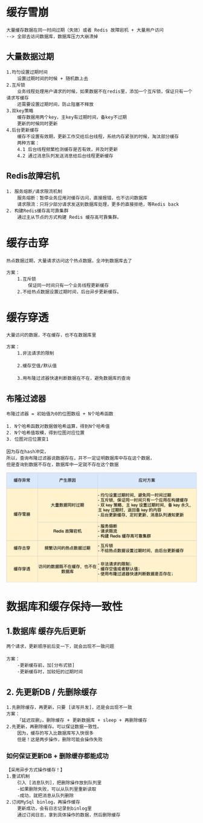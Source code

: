 # 缓存雪崩

```
大量缓存数据在同一时间过期（失效）或者 Redis 故障宕机 + 大量用户访问
--> 全部去访问数据库，数据库压力大崩溃掉 
```

## 大量数据过期

```
1.均匀设置过期时间
    设置过期时间的时候 + 随机数上去
2.互斥锁
    业务线程处理用户请求的时候，如果数据不在redis里，添加一个互斥锁，保证只有一个请求写缓存
    还需要设置过期时间，防止阻塞不释放
3.双key策略
    缓存数据用两个key，主key有过期时间，备key不过期
    更新的时候同时更新
4.后台更新缓存
    缓存不设置有效期，更新工作交给后台线程，系统内存紧张的时候，淘汰部分缓存
    两种方案：
    4.1 后台线程频繁检测缓存是否有效，并及时更新
    4.2 通过消息队列发送消息给后台线程更新缓存
```

## Redis故障宕机

```
1. 服务熔断/请求限流机制
    服务熔断：暂停业务应用对缓存访问，直接报错，也不访问数据库
    请求限流：只将少部分请求发送到数据库处理，更多的直接拒绝，等Redis back
2. 构建Redis缓存高可靠集群
    通过主从节点的方式构建 Redis 缓存高可靠集群。
```

# 缓存击穿

```
热点数据过期，大量请求访问这个热点数据，全冲到数据库去了
```

```
方案：
    1.互斥锁
        保证同一时间只有一个业务线程更新缓存
    2.不给热点数据设置过期时间，后台异步更新缓存。
```

# 缓存穿透

```
大量访问的数据，不在缓存，也不在数据库里
```

```
方案：
    1.非法请求的限制

    2.缓存空值/默认值

    3.用布隆过滤器快速判断数据在不在，避免数据库的查询
```

## 布隆过滤器

```
布隆过滤器 = 初始值为0的位图数组 + N个哈希函数

1. N个哈希函数对数据做哈希运算，得到N个哈希值
2. N个哈希值取模，得到位图对应位置
3. 位图对应位置变1

因为存在hash冲突，
所以，查询布隆过滤器说数据存在，并不一定证明数据库中存在这个数据，
但是查询到数据不存在，数据库中一定就不存在这个数据
```

![061e2c04e0ebca3425dd75dd035b6b7b.png](https://raw.githubusercontent.com/TravisL24/pic-repo/main/picGo/2022/07/31/20220731215749.png)

# 数据库和缓存保持一致性

## 1.数据库 缓存先后更新

```
两个请求，更新顺序前后变一下，就会出现不一致问题

方案：
    -更新缓存前，加[分布式锁]
    -更新缓存时，加较短的过期时间
```

## 2. 先更新DB / 先删除缓存

```
1.先删除缓存，再更新，只要 [读写并发]，还是会出现不一致
方案：
    「延迟双删」，删除缓存 + 更新数据库 + sleep + 再删除缓存
2.先更新，再删除缓存。可以保证数据一致性。
    因为，缓存的写入比数据库写入快很多
    但是！这是两步操作，删除可能会操作失败
```

### 如何保证更新DB + 删除缓存都能成功

```
【采用异步方式操作缓存！】
1.重试机制
    引入 [消息队列]，把删除操作放到队列里
    -如果删除失败，可以从队列里重新读取
    -成功，就把消息从队列删除
2.订阅MySql binlog，再操作缓存
    更新成功，会有日志记录到binlog里
    通过订阅日志，拿到具体操作的数据，然后删除缓存
```
